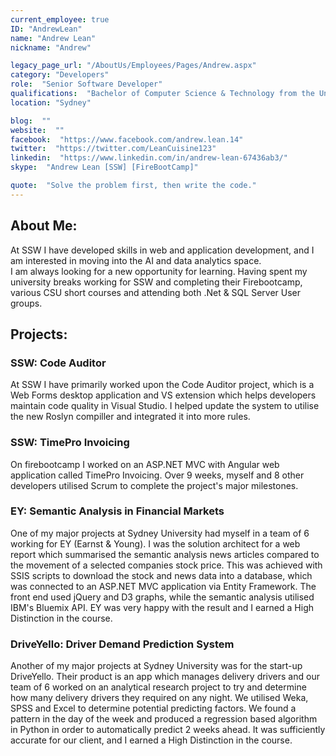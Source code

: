 ```yaml
---
current_employee: true
ID: "AndrewLean"
name: "Andrew Lean"
nickname: "Andrew"

legacy_page_url: "/AboutUs/Employees/Pages/Andrew.aspx"
category: "Developers"
role:  "Senior Software Developer"
qualifications:  "Bachelor of Computer Science & Technology from the University of Sydney"
location: "Sydney"

blog:  ""
website:  ""
facebook:  "https://www.facebook.com/andrew.lean.14"
twitter:  "https://twitter.com/LeanCuisine123"
linkedin:  "https://www.linkedin.com/in/andrew-lean-67436ab3/"
skype:  "Andrew Lean [SSW] [FireBootCamp]"

quote:  "Solve the problem first, then write the code."
---
```


## About Me:  

At SSW I have developed skills in web and application development, and I am interested in moving into the AI and data analytics space.   
I am always looking for a new opportunity for learning. Having spent my university breaks working for SSW and completing their Firebootcamp, various CSU short courses and attending both .Net & SQL Server User groups.   

## Projects:  

### SSW: Code Auditor  

At SSW I have primarily worked upon the Code Auditor project, which is a Web Forms desktop application and VS extension which helps developers maintain code quality in Visual Studio. I helped update the system to utilise the new Roslyn compiller and integrated it into more rules.   

### SSW: TimePro Invoicing  

On firebootcamp I worked on an ASP.NET MVC with Angular web application called TimePro Invoicing. Over 9 weeks, myself and 8 other developers utilised Scrum to complete the project's major milestones.  

### EY: Semantic Analysis in Financial Markets  

One of my major projects at Sydney University had myself in a team of 6 working for EY (Earnst & Young). I was the solution architect for a web report which summarised the semantic analysis news articles compared to the movement of a selected companies stock price. This was achieved with SSIS scripts to download the stock and news data into a database, which was connected to an ASP.NET MVC application via Entity Framework. The front end used jQuery and D3 graphs, while the semantic analysis utilised IBM's Bluemix API. EY was very happy with the result and I earned a High Distinction in the course.  

### DriveYello: Driver Demand Prediction System  

Another of my major projects at Sydney University was for the start-up DriveYello. Their product is an app which manages delivery drivers and our team of 6 worked on an analytical research project to try and determine how many delivery drivers they required on any night. We utilised Weka, SPSS and Excel to determine potential predicting factors. We found a pattern in the day of the week and produced a regression based algorithm in Python in order to automatically predict 2 weeks ahead. It was sufficiently accurate for our client, and I earned a High Distinction in the course.  
